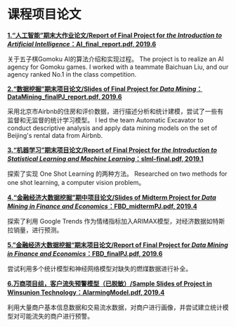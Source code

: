 
# 课程项目论文

[**1.“人工智能”期末大作业论文/Report of Final Project for *the Introduction to Artificial Intelligence*：AI_final_report.pdf, 2019.6**](https://github.com/troyzhangchu/Projects-/blob/master/AI_final_report.pdf)

<space><space> 关于五子棋Gomoku AI的算法介绍和实现过程。
<space><space> The project is to realize an AI agency for Gomoku games. I worked with a teammate Baichuan Liu, and our agency ranked No.1 in the class competition.
 
  
[**2.“数据挖掘”期末项目论文/Slides of Final Project for *Data Mining*：DataMining_finalPJ_report.pdf, 2019.6**](https://github.com/troyzhangchu/Projects-/blob/master/DataMining_finalPJ_report.pdf)

<space><space> 采用北京市Airbnb的住房和评价数据，进行描述分析和统计建模，尝试了一些有监督和无监督的统计学习模型。
<space><space> I led the team Automatic Excavator to conduct descriptive analysis and apply data mining models on the set of Beijing's rental data from Airbnb.

  
[**3.“机器学习”期末项目论文/Report of Final Project for *the Introduction to Statistical Learning and Machine Learning*：slml-final.pdf, 2019.1**](https://github.com/troyzhangchu/Projects-/blob/master/slml-final.pdf)

<space><space> 探索了实现 One Shot Learning 的两种方法。
<space><space> Researched on two methods for one shot learning, a computer vision problem。

  
[**4.“金融经济大数据挖掘”期中项目论文/Slides of Midterm Project for *Data Mining in Finance and Economics*：FBD_midtermPJ.pdf, 2019.4**](https://github.com/troyzhangchu/Projects-/blob/master/FBD_midtermPJ.pdf)

<space><space> 探索了利用 Google Trends 作为情绪指标加入ARIMAX模型，对经济数据如特斯拉销量，进行预测。
<space><space> 

  
[**5.”金融经济大数据挖掘“期末项目论文/Report of Final Project for *Data Mining in Finance and Economics*：FBD_finalPJ.pdf, 2019.6**](https://github.com/troyzhangchu/Projects-/blob/master/FBD_finalPJ.pdf)

<space><space>尝试利用多个统计模型和神经网络模型对缺失的燃煤数据进行补全。

  
[**6.万商项目组，客户流失预警模型（已脱敏）/Sample Slides of Project in Winsunion Technology：AlarmingModel.pdf, 2019.4**](https://github.com/troyzhangchu/Projects-/blob/master/AlarmingModel.pdf)

<space><space>利用大量商户基本信息数据和交易流水数据，对商户进行画像，并尝试建立统计模型对可能流失的商户进行预警。
